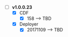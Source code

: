 - [ ] **v1.0.0.23**
    - [x] CDF
        - [x] 158 --> TBD
    - [x] Deployer
        - [x] 20171109  --> TBD  
